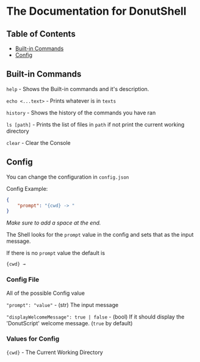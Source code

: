# The Documentation for DonutShell

## Table of Contents

- [Built-in Commands](#built-in-commands)
- [Config](#config)

## Built-in Commands

`help` - Shows the Built-in commands and it's description.

`echo <...text>` - Prints whatever is in `texts`

`history` - Shows the history of the commands you have ran

`ls [path]` - Prints the list of files in `path` if not print the current working directory

`clear` - Clear the Console

## Config

You can change the configuration in `config.json`

Config Example:

```json
{
    "prompt": "{cwd} -> "
}
```

_Make sure to add a space at the end._

The Shell looks for the `prompt` value in the config and sets that as the input message.

If there is no `prompt` value the default is

`{cwd} → `

### Config File

All of the possible Config value

`"prompt": "value"` - (str) The input message

`"displayWelcomeMessage": true | false` - (bool) If it should display the 'DonutScript' welcome message. (`true` by default)

### Values for Config

`{cwd}` - The Current Working Directory
